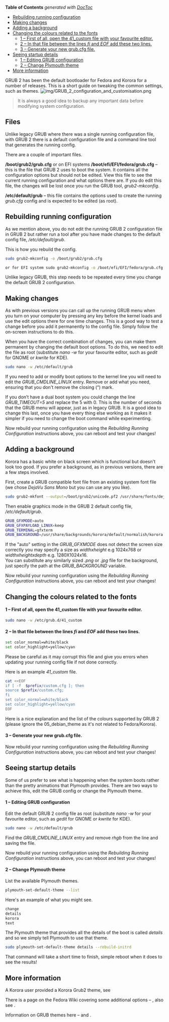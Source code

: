 

**Table of Contents**  *generated with [DocToc](https://github.com/thlorenz/doctoc)*

- [Rebuilding running configuration](#rebuilding-running-configuration)
- [Making changes](#making-changes)
- [Adding a background](#adding-a-background)
- [Changing the colours related to the fonts](#changing-the-colours-related-to-the-fonts)
    - [1 – First of all, open the 41_custom file with your favourite editor.](#1--first-of-all-open-the-41_custom-file-with-your-favourite-editor)
    - [2 – In that file between the lines _fi_ and _EOF_ add these two lines.](#2--in-that-file-between-the-lines-_fi_-and-_eof_-add-these-two-lines)
    - [3 – Generate your new grub.cfg file.](#3--generate-your-new-grubcfg-file)
- [Seeing startup details](#seeing-startup-details)
    - [1 – Editing GRUB configuration](#1--editing-grub-configuration)
    - [2 – Change Plymouth theme](#2--change-plymouth-theme)
- [More information](#more-information)



GRUB 2 has been the default bootloader for Fedora and Korora for a number of releases. This is a short guide on tweaking the common settings, such as themes.
![img/GRUB_2_configuration_and_customisation.png](https://github.com/kororaproject/kp-documentation/blob/master/img/GRUB_2_configuration_and_customisation.png)

>It is always a good idea to backup any important data before modifying system configuration.
## Files
Unlike legacy GRUB where there was a single running configuration file, with GRUB 2 there is a default configuration file and a command line tool that generates the running config.

There are a couple of important files.

**/boot/grub2/grub.cfg** or on EFI systems **/boot/efi/EFI/fedora/grub.cfg** – this is the file that GRUB 2 uses to boot the system. It contains all the configuration options but should not be edited. View this file to see the current running configuration and what options there are. If you do edit this file, the changes will be lost once you run the GRUB tool, _grub2-mkconfig_.

**/etc/default/grub** – this file contains the options used to create the running _grub.cfg_ config and is expected to be edited (as root).

## Rebuilding running configuration
As we mention above, you do not edit the running GRUB 2 configuration file in GRUB 2 but rather run a tool after you have made changes to the default config file, */etc/default/grub*.

This is how you rebuild the config.

```bash
sudo grub2-mkconfig -o /boot/grub2/grub.cfg

or for EFI system sudo grub2-mkconfig -o /boot/efi/EFI/fedora/grub.cfg
```

Unlike legacy GRUB, this step needs to be repeated every time you change the default GRUB 2 configuration.

## Making changes
As with previous versions you can call up the running GRUB menu when you turn on your computer by pressing any key before the kernel loads and use the edit options there for one time changes. This is a good way to test a change before you add it permanently to the config file. Simply follow the on-screen instructions to do this.

When you have the correct combination of changes, you can make them permanent by changing the default boot options. To do this, we need to edit the file as root (substitute _nano -w_ for your favourite editor, such as _gedit_ for GNOME or _kwrite_ for KDE).

```bash
sudo nano -w /etc/default/grub
```

If you need to add or modify boot options to the kernel line you will need to edit the *GRUB_CMDLINE_LINUX* entry. Remove or add what you need, ensuring that you don't remove the closing (“) mark.

If you don’t have a dual boot system you could change the line *GRUB_TIMEOUT=5* and replace the 5 with 0. This is the number of seconds that the GRUB menu will appear, just as in legacy GRUB. It is a good idea to change this last, once you have every thing else working as it makes it simpler if you need to change the boot command while experimenting.

Now rebuild your running configuration using the _Rebuilding Running Configuration_ instructions above, you can reboot and test your changes!

## Adding a background
Korora has a basic white on black screen which is functional but doesn't look too good. If you prefer a background, as in previous versions, there are a few steps involved.

First, create a GRUB compatible font file from an existing system font file (we chose _DejaVu Sans Mono_ but you can use any you like).

```bash
sudo grub2-mkfont --output=/boot/grub2/unicode.pf2 /usr/share/fonts/dejavu/DejaVuSansMono.ttf
```

Then enable graphics mode in the GRUB 2 default config file, */etc/default/grub*.

```bash
GRUB_GFXMODE=auto
GRUB_GFXPAYLOAD_LINUX=keep
GRUB_TERMINAL=gfxterm
GRUB_BACKGROUND=/usr/share/backgrounds/korora/default/normalish/korora.png
```

If the "auto" setting in the *GRUB_GFXMODE* does not detect the screen size correctly you may specify a size as *widthxheight* e.g 1024x768 or *widthxheightxdepth* e.g. 1280X1024x16.  
You can substitute any similarly sized *.png* or *.jpg* file for the background, just specify the path at the *GRUB_BACKGROUND* variable.

Now rebuild your running configuration using the _Rebuilding Running Configuration_ instructions above, you can reboot and test your changes!

## Changing the colours related to the fonts

#### 1 – First of all, open the 41_custom file with your favourite editor.

```bash
sudo nano -w /etc/grub.d/41_custom
```

#### 2 – In that file between the lines _fi_ and _EOF_ add these two lines.

```bash
set color_normal=white/black
set color_highlight=yellow/cyan
```

Please be careful as it may corrupt this file and give you errors when updating your running config file if not done correctly.

Here is an example *41_custom* file.

```bash
cat <<EOF
if [ -f  $prefix/custom.cfg ]; then
source $prefix/custom.cfg;
fi
set color_normal=white/black
set color_highlight=yellow/cyan
EOF
```

Here is a nice explanation and the list of the colours supported by GRUB 2 (please ignore the 05_debian_theme as it's not related to Fedora/Korora).

#### 3 – Generate your new grub.cfg file.

Now rebuild your running configuration using the _Rebuilding Running Configuration_ instructions above, you can reboot and test your changes!

## Seeing startup details
Some of us prefer to see what is happening when the system boots rather than the pretty animations that Plymouth provides. There are two ways to achieve this, edit the GRUB config or change the Plymouth theme.

#### 1 – Editing GRUB configuration

Edit the default GRUB 2 config file as root (substitute _nano -w_ for your favourite editor, such as _gedit_ for GNOME or _kwrite_ for KDE).

```bash
sudo nano -w /etc/default/grub
```

Find the *GRUB_CMDLINE_LINUX* entry and remove *rhgb* from the line and saving the file.

Now rebuild your running configuration using the _Rebuilding Running Configuration_ instructions above, you can reboot and test your changes!

#### 2 – Change Plymouth theme

List the available Plymouth themes.

```bash
plymouth-set-default-theme --list
```

Here's an example of what you might see.

```bash
change 
details
korora
text
```

The Plymouth theme that provides all the details of the boot is called *details* and so we simply tell Plymouth to use that theme.

```bash
sudo plymouth-set-default-theme details --rebuild-initrd
```

That command will take a short time to finish, simple reboot when it does to see the results!

## More information
A Korora user provided a Korora Grub2 theme, see 

There is a page on the Fedora Wiki covering some additional options – , also see .

Information on GRUB themes here –  and .